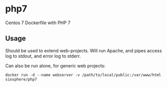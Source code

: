 # php7
Centos 7 Dockerfile with PHP 7

## Usage
Should be used to extend web-projects. Will run Apache, and pipes access log to stdout, and error log to stderr.

Can also be run alone, for generic web projects:

```
docker run -d --name webserver -v /path/to/local/public:/var/www/html siosphere/php7
```
